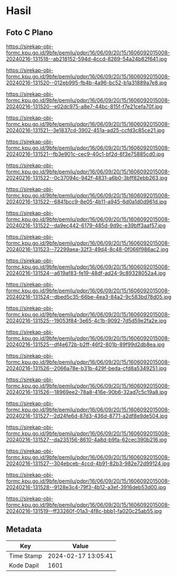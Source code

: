 # Hasil

## Foto C Plano

https://sirekap-obj-formc.kpu.go.id/9bfe/pemilu/pdpr/16/06/09/20/15/1606092015008-20240216-131518--ab218152-594d-4ccd-8269-54a24b82f641.jpg

https://sirekap-obj-formc.kpu.go.id/9bfe/pemilu/pdpr/16/06/09/20/15/1606092015008-20240216-131520--012eb995-fb4b-4a96-bc52-b1a31889a7e8.jpg

https://sirekap-obj-formc.kpu.go.id/9bfe/pemilu/pdpr/16/06/09/20/15/1606092015008-20240216-131520--e02dc975-a8e7-44bc-815f-f7e21cefa70f.jpg

https://sirekap-obj-formc.kpu.go.id/9bfe/pemilu/pdpr/16/06/09/20/15/1606092015008-20240216-131521--3e1837cd-3902-451a-ad25-ccfd3c85ce21.jpg

https://sirekap-obj-formc.kpu.go.id/9bfe/pemilu/pdpr/16/06/09/20/15/1606092015008-20240216-131521--fb3e901c-cec9-40c1-bf2d-6f3e75885cd0.jpg

https://sirekap-obj-formc.kpu.go.id/9bfe/pemilu/pdpr/16/06/09/20/15/1606092015008-20240216-131522--0c37094c-942f-4831-a6b0-3bff82ebb263.jpg

https://sirekap-obj-formc.kpu.go.id/9bfe/pemilu/pdpr/16/06/09/20/15/1606092015008-20240216-131522--6841bcc9-8e05-4b11-a945-6d0a1d0d961d.jpg

https://sirekap-obj-formc.kpu.go.id/9bfe/pemilu/pdpr/16/06/09/20/15/1606092015008-20240216-131522--da9ec442-6179-485d-9d9c-e39bff3aaf57.jpg

https://sirekap-obj-formc.kpu.go.id/9bfe/pemilu/pdpr/16/06/09/20/15/1606092015008-20240216-131523--72299aea-32f3-49d4-8c48-0f066f986ac2.jpg

https://sirekap-obj-formc.kpu.go.id/9bfe/pemilu/pdpr/16/06/09/20/15/1606092015008-20240216-131524--a619af83-fe19-48df-ad24-9c89328052a4.jpg

https://sirekap-obj-formc.kpu.go.id/9bfe/pemilu/pdpr/16/06/09/20/15/1606092015008-20240216-131524--dbed5c35-66be-4ea3-84a2-9c583bd78d05.jpg

https://sirekap-obj-formc.kpu.go.id/9bfe/pemilu/pdpr/16/06/09/20/15/1606092015008-20240216-131525--19053f84-3e65-4c1b-9092-7d5d59e2fa2e.jpg

https://sirekap-obj-formc.kpu.go.id/9bfe/pemilu/pdpr/16/06/09/20/15/1606092015008-20240216-131525--df4e672b-b2ff-46f2-801b-89f99d2db8ea.jpg

https://sirekap-obj-formc.kpu.go.id/9bfe/pemilu/pdpr/16/06/09/20/15/1606092015008-20240216-131526--2066a78e-b31b-429f-beda-cfd8a5349251.jpg

https://sirekap-obj-formc.kpu.go.id/9bfe/pemilu/pdpr/16/06/09/20/15/1606092015008-20240216-131526--18969ee2-78a8-416e-90b6-32ad7c5c19a8.jpg

https://sirekap-obj-formc.kpu.go.id/9bfe/pemilu/pdpr/16/06/09/20/15/1606092015008-20240216-131527--2d24fe6d-87d3-436d-8771-a2df8e9de504.jpg

https://sirekap-obj-formc.kpu.go.id/9bfe/pemilu/pdpr/16/06/09/20/15/1606092015008-20240216-131527--da235156-8610-4a8d-b9fa-62cec390b216.jpg

https://sirekap-obj-formc.kpu.go.id/9bfe/pemilu/pdpr/16/06/09/20/15/1606092015008-20240216-131527--304ebceb-4ccd-4b91-82b3-982e72d99124.jpg

https://sirekap-obj-formc.kpu.go.id/9bfe/pemilu/pdpr/16/06/09/20/15/1606092015008-20240216-131528--9128e3c4-79f3-4b12-a3ef-3916deb53d00.jpg

https://sirekap-obj-formc.kpu.go.id/9bfe/pemilu/pdpr/16/06/09/20/15/1606092015008-20240216-131519--ff33260f-01a3-4f8c-bbb1-fa020c25ab55.jpg


## Metadata

| Key        | Value               |
| ---------- | ------------------- |
| Time Stamp | 2024-02-17 13:05:41 |
| Kode Dapil | 1601                |



